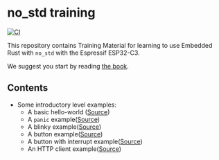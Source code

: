 # no_std training

[![CI](https://github.com/esp-rs/no_std-training/actions/workflows/ci.yml/badge.svg)](https://github.com/esp-rs/no_std-training/actions/workflows/ci.yml)

This repository contains Training Material for learning to use Embedded Rust with `no_std` with the Espressif ESP32-C3.

We suggest you start by reading [the book](https://esp-rs.github.io/no_std-training/).

## Contents

* Some introductory level examples:
  * A basic hello-world ([Source](./intro/hello-world))
  * A `panic` example([Source](./intro/panic))
  * A blinky example([Source](./intro/blinky))
  * A button example([Source](./intro/button))
  * A button with interrupt example([Source](./intro/button-interrupt))
  * An HTTP client example([Source](./intro/http-client))
